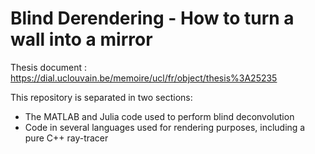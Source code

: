 # Blind Derendering - How to turn a wall into a mirror
Thesis document : https://dial.uclouvain.be/memoire/ucl/fr/object/thesis%3A25235

This repository is separated in two sections:
- The MATLAB and Julia code used to perform blind deconvolution
- Code in several languages used for rendering purposes, including a pure C++ ray-tracer

